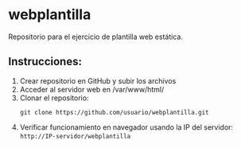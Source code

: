 # webplantilla

Repositorio para el ejercicio de plantilla web estática.

## Instrucciones:

1. Crear repositorio en GitHub y subir los archivos
2. Acceder al servidor web en /var/www/html/
3. Clonar el repositorio:
    ```
    git clone https://github.com/usuario/webplantilla.git
    ```
4. Verificar funcionamiento en navegador usando la IP del servidor: `http://IP-servidor/webplantilla`
